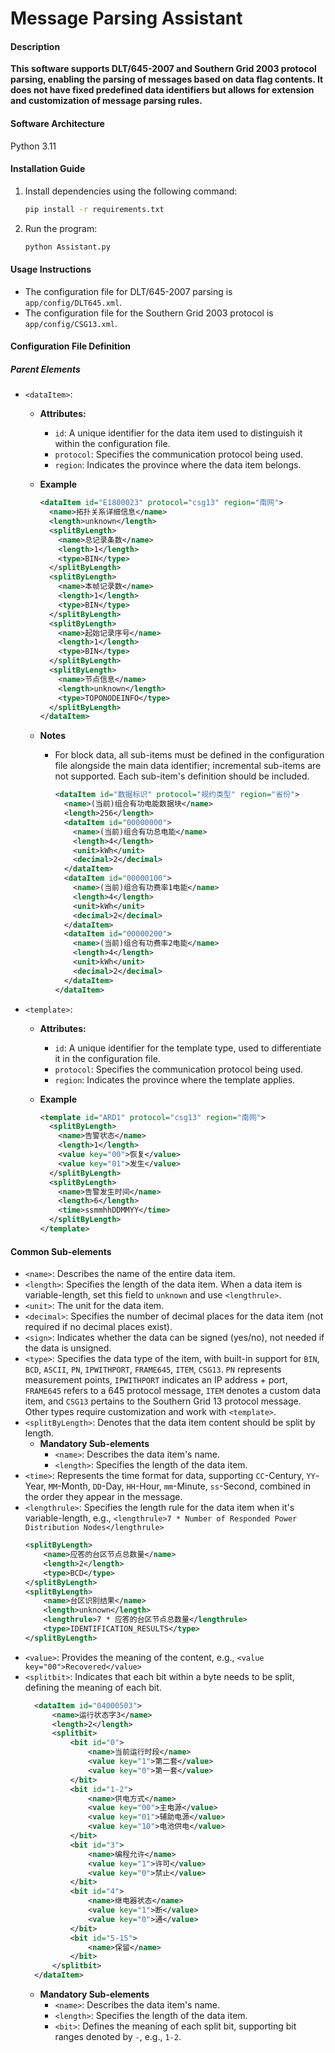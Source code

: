 # Message Parsing Assistant

#### Description
**This software supports DLT/645-2007 and Southern Grid 2003 protocol parsing, enabling the parsing of messages based on data flag contents. It does not have fixed predefined data identifiers but allows for extension and customization of message parsing rules.**

#### Software Architecture
Python 3.11

#### Installation Guide
1. Install dependencies using the following command:
   ```bash
   pip install -r requirements.txt
   ```
2. Run the program:
   ```bash
   python Assistant.py
   ```

#### Usage Instructions
- The configuration file for DLT/645-2007 parsing is `app/config/DLT645.xml`.
- The configuration file for the Southern Grid 2003 protocol is `app/config/CSG13.xml`.

#### Configuration File Definition
##### Parent Elements
- `<dataItem>`:
  - **Attributes:**
    - `id`: A unique identifier for the data item used to distinguish it within the configuration file.
    - `protocol`: Specifies the communication protocol being used.
    - `region`: Indicates the province where the data item belongs.

  - **Example**
      ```xml
      <dataItem id="E1800023" protocol="csg13" region="南网">
        <name>拓扑关系详细信息</name>
        <length>unknown</length>
        <splitByLength>
          <name>总记录条数</name>
          <length>1</length>
          <type>BIN</type>
        </splitByLength>
        <splitByLength>
          <name>本帧记录数</name>
          <length>1</length>
          <type>BIN</type>
        </splitByLength>
        <splitByLength>
          <name>起始记录序号</name>
          <length>1</length>
          <type>BIN</type>
        </splitByLength>
        <splitByLength>
          <name>节点信息</name>
          <length>unknown</length>
          <type>TOPONODEINFO</type>
        </splitByLength>
      </dataItem>
      ```

  - **Notes**
    - For block data, all sub-items must be defined in the configuration file alongside the main data identifier; incremental sub-items are not supported. Each sub-item's definition should be included.
      ```xml
      <dataItem id="数据标识" protocol="规约类型" region="省份">
        <name>(当前)组合有功电能数据块</name>
        <length>256</length>
        <dataItem id="00000000">
          <name>(当前)组合有功总电能</name>
          <length>4</length>
          <unit>kWh</unit>
          <decimal>2</decimal>
        </dataItem>
        <dataItem id="00000100">
          <name>(当前)组合有功费率1电能</name>
          <length>4</length>
          <unit>kWh</unit>
          <decimal>2</decimal>
        </dataItem>
        <dataItem id="00000200">
          <name>(当前)组合有功费率2电能</name>
          <length>4</length>
          <unit>kWh</unit>
          <decimal>2</decimal>
        </dataItem>
      </dataItem>
      ```

- `<template>`:
  - **Attributes:**
    - `id`: A unique identifier for the template type, used to differentiate it in the configuration file.
    - `protocol`: Specifies the communication protocol being used.
    - `region`: Indicates the province where the template applies.

  - **Example**
    ```xml
    <template id="ARD1" protocol="csg13" region="南网">
      <splitByLength>
        <name>告警状态</name>
        <length>1</length>
        <value key="00">恢复</value>
        <value key="01">发生</value>
      </splitByLength>
      <splitByLength>
        <name>告警发生时间</name>
        <length>6</length>
        <time>ssmmhhDDMMYY</time>
      </splitByLength>
    </template>
    ```

#### Common Sub-elements
- `<name>`: Describes the name of the entire data item.
- `<length>`: Specifies the length of the data item. When a data item is variable-length, set this field to `unknown` and use `<lengthrule>`.
- `<unit>`: The unit for the data item.
- `<decimal>`: Specifies the number of decimal places for the data item (not required if no decimal places exist).
- `<sign>`: Indicates whether the data can be signed (yes/no), not needed if the data is unsigned.
- `<type>`: Specifies the data type of the item, with built-in support for `BIN`, `BCD`, `ASCII`, `PN`, `IPWITHPORT`, `FRAME645`, `ITEM`, `CSG13`. `PN` represents measurement points, `IPWITHPORT` indicates an IP address + port, `FRAME645` refers to a 645 protocol message, `ITEM` denotes a custom data item, and `CSG13` pertains to the Southern Grid 13 protocol message. Other types require customization and work with `<template>`.
- `<splitByLength>`: Denotes that the data item content should be split by length.
  - **Mandatory Sub-elements**
    - `<name>`: Describes the data item's name.
    - `<length>`: Specifies the length of the data item.
- `<time>`: Represents the time format for data, supporting `CC`-Century, `YY`-Year, `MM`-Month, `DD`-Day, `HH`-Hour, `mm`-Minute, `ss`-Second, combined in the order they appear in the message.
- `<lengthrule>`: Specifies the length rule for the data item when it's variable-length, e.g., `<lengthrule>7 * Number of Responded Power Distribution Nodes</lengthrule>`
  ```xml
  <splitByLength>
      <name>应答的台区节点总数量</name>
      <length>2</length>
      <type>BCD</type>
  </splitByLength>
  <splitByLength>
      <name>台区识别结果</name>
      <length>unknown</length>
      <lengthrule>7 * 应答的台区节点总数量</lengthrule>
      <type>IDENTIFICATION_RESULTS</type>
  </splitByLength>
  ```
- `<value>`: Provides the meaning of the content, e.g., `<value key="00">Recovered</value>`
- `<splitbit>`: Indicates that each bit within a byte needs to be split, defining the meaning of each bit.
  ```xml
	<dataItem id="04000503">
		<name>运行状态字3</name>
		<length>2</length>
		<splitbit>
			<bit id="0">
				<name>当前运行时段</name>
				<value key="1">第二套</value>
				<value key="0">第一套</value>
			</bit>
			<bit id="1-2">
				<name>供电方式</name>
				<value key="00">主电源</value>
				<value key="01">辅助电源</value>
				<value key="10">电池供电</value>
			</bit>
			<bit id="3">
				<name>编程允许</name>
				<value key="1">许可</value>
				<value key="0">禁止</value>
			</bit>
			<bit id="4">
				<name>继电器状态</name>
				<value key="1">断</value>
				<value key="0">通</value>
			</bit>
			<bit id="5-15">
				<name>保留</name>
			</bit>
		</splitbit>
	</dataItem>
  ```
  - **Mandatory Sub-elements**
    - `<name>`: Describes the data item's name.
    - `<length>`: Specifies the length of the data item.
    - `<bit>`: Defines the meaning of each split bit, supporting bit ranges denoted by `-`, e.g., `1-2`.